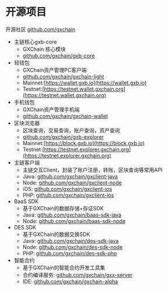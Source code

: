 # 开源项目

开源社区 [github.com/gxchain](https://github.com/gxchain)
- 主链核心gxb-core
    - GXChain 核心模块
    - [github.com/gxchain/gxb-core](https://github.com/gxchain/gxb-core)
- 轻钱包
    - GXChain资产管理PC客户端
    - [github.com/gxchain/gxchain-light](https://github.com/gxchain/gxchain-light)
    - Mainnet:[https://wallet.gxb.io](https://wallet.gxb.io)
    - Testnet:[https://testnet.wallet.gxchain.org](https://testnet.wallet.gxchain.org)
- 手机钱包
    - GXChain资产管理手机端
    - [github.com/gxchain/gxchain-wallet](https://github.com/gxchain/gxchain-wallet)
- 区块浏览器
    - 区块查询，交易查询，账户查询，资产查询
    - [github.com/gxchain/gxb-explorer](https://github.com/gxchain/gxb-explorer)
    - Mainnet:[https://block.gxb.io](https://block.gxb.io)
    - Testnet:[https://testnet.explorer.gxchain.org](https://testnet.explorer.gxchain.org)
- 主链客户端
    - 主链交互Client，封装了账户注册，转账，区块查询等常用API
    - Java: [github.com/gxchain/gxclient-java](https://github.com/gxchain/gxclient-java)
    - Node: [github.com/gxchain/gxclient-node](https://github.com/gxchain/gxclient-node)
    - iOS: [github.com/gxchain/gxclient-ios](https://github.com/gxchain/gxclient-ios)
    - PHP: [github.com/gxchain/gxclient-ios](https://github.com/gxchain/gxclient-php)
- BaaS SDK
    - 基于GXChain的数据存储+存证SDK
    - Java: [github.com/gxchain/baas-sdk-java](https://github.com/gxchain/baas-sdk-java)
    - Node: [github.com/gxchain/baas-sdk-node](https:///github.com/gxchain/baas-sdk-node)
- DES SDK
    - 基于GXChain的数据交换SDK
    - Java: [github.com/gxchain/des-sdk-java](https://github.com/gxchain/des-sdk-java)
    - Node: [github.com/gxchain/des-sdk-node](https://github.com/gxchain/des-sdk-node)
    - PHP: [github.com/gxchain/des-sdk-php](https://github.com/gxchain/des-sdk-php)
- 智能合约
    - 基于GXChain的智能合约开发工具集
    - 合约编译服务: [github.com/gxchain/gxx-server](https://github.com/gxchain/gxx-server)
    - IDE: [github.com/gxchain/gxchain-alpha](https://github.com/gxchain/gxchain-alpha)
